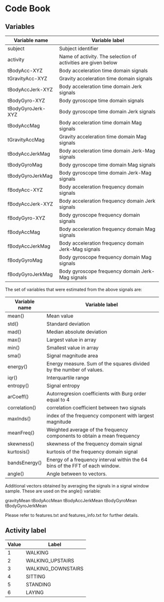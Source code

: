 # Code Book

## Variables
| Variable name |  Variable label   |
| ------------- | -----------       |
| subject  | Subject identifier | 
| activity | Name of activity. The selection of activities are given below  |    
| tBodyAcc-XYZ      | Body acceleration time domain signals     |
| tGravityAcc-XYZ   | Gravity acceleration time domain signals  |
| tBodyAccJerk-XYZ  | Body acceleration time domain Jerk signals |
| tBodyGyro-XYZ     | Body gyroscope time domain signals        |
| tBodyGyroJerk-XYZ | Body gyroscope time domain Jerk signals   |
| tBodyAccMag       | Body acceleration time domain Mag signals |
| tGravityAccMag    | Gravity acceleration time domain Mag signals  |
| tBodyAccJerkMag   | Body acceleration time domain Jerk-Mag signals |
| tBodyGyroMag      | Body gyroscope time domain Mag signals |
| tBodyGyroJerkMag  | Body gyroscope time domain Jerk-Mag signals |
| fBodyAcc-XYZ      | Body acceleration frequency domain signals    |
| fBodyAccJerk-XYZ  | Body acceleration frequency domain Jerk signals   |
| fBodyGyro-XYZ     | Body gyroscope frequency domain signals   |
| fBodyAccMag       | Body acceleration frequency domain Mag signals |
| fBodyAccJerkMag   | Body acceleration frequency domain Jerk-Mag signals |
| fBodyGyroMag      | Body gyroscope frequency domain Mag signals   |
| fBodyGyroJerkMag  | Body gyroscope frequency domain Jerk-Mag signals |


The set of variables that were estimated from the above signals are: 


| Variable name |  Variable label   |
| ------------- | -----------       |
| mean()        | Mean value                |
| std()         | Standard deviation        |
| mad()         | Median absolute deviation |
| max()         | Largest value in array    |
| min()         | Smallest value in array   |
| sma()         | Signal magnitude area     |
| energy()      | Energy measure. Sum of the squares divided by the number of values. |
| iqr()         | Interquartile range       |
| entropy()     | Signal entropy            |
| arCoeff()     | Autorregresion coefficients with Burg order equal to 4    |
| correlation() | correlation coefficient between two signals               |
| maxInds()     | index of the frequency component with largest magnitude   |
| meanFreq()    | Weighted average of the frequency components to obtain a mean frequency |
| skewness()    | skewness of the frequency domain signal   |
| kurtosis()    | kurtosis of the frequency domain signal   |
| bandsEnergy() | Energy of a frequency interval within the 64 bins of the FFT of each window.
| angle()       | Angle between to vectors.                 |

Additional vectors obtained by averaging the signals in a signal window sample. These are used on the angle() variable:

gravityMean
tBodyAccMean
tBodyAccJerkMean
tBodyGyroMean
tBodyGyroJerkMean

Please refer to features.txt and features_info.txt for further details.


## Activity label


| Value | Label |
| ----- | ----- |
| 1 | WALKING           |
| 2 | WALKING_UPSTAIRS  |
| 3 | WALKING_DOWNSTAIRS |
| 4 | SITTING           |
| 5 | STANDING          |
| 6 | LAYING            |

